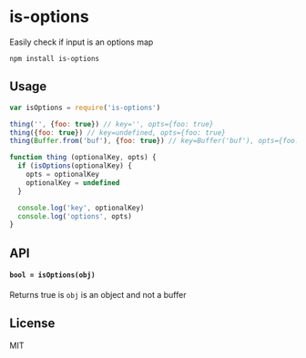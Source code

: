 # is-options

Easily check if input is an options map

```
npm install is-options
```

## Usage

``` js
var isOptions = require('is-options')

thing('', {foo: true}) // key='', opts={foo: true}
thing({foo: true}) // key=undefined, opts={foo: true}
thing(Buffer.from('buf'), {foo: true}) // key=Buffer('buf'), opts={foo: true}

function thing (optionalKey, opts) {
  if (isOptions(optionalKey) {
    opts = optionalKey
    optionalKey = undefined
  }

  console.log('key', optionalKey)
  console.log('options', opts)
}
```

## API

#### `bool = isOptions(obj)`

Returns true is `obj` is an object and not a buffer

## License

MIT
